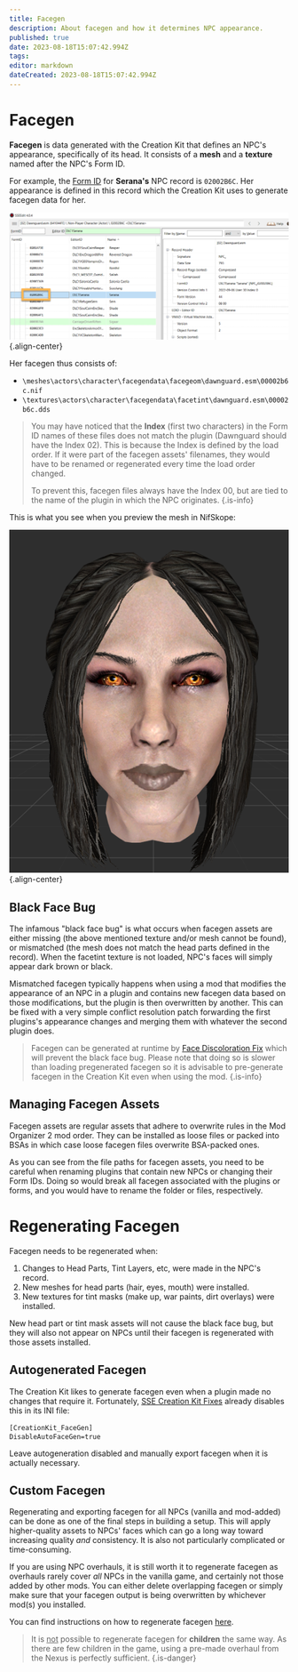 ```yaml
---
title: Facegen
description: About facegen and how it determines NPC appearance.
published: true
date: 2023-08-18T15:07:42.994Z
tags: 
editor: markdown
dateCreated: 2023-08-18T15:07:42.994Z
---
```


# Facegen

**Facegen** is data generated with the Creation Kit that defines an NPC's appearance, specifically of its head. It consists of a **mesh** and a **texture** named after the NPC's Form ID.

For example, the [Form ID](/knowledge-base/plugins/#form-ids) for **Serana's** NPC record is `02002B6C`. Her appearance is defined in this record which the Creation Kit uses to generate facegen data for her.

![serana-in-xedit.png](/knowledge-base/serana-in-xedit.png){.align-center}

Her facegen thus consists of:

- `\meshes\actors\character\facegendata\facegeom\dawnguard.esm\00002b6c.nif`
- `\textures\actors\character\facegendata\facetint\dawnguard.esm\00002b6c.dds`

> You may have noticed that the **Index** (first two characters) in the Form ID names of these files does not match the plugin (Dawnguard should have the Index 02). This is because the Index is defined by the load order. If it were part of the facegen assets' filenames, they would have to be renamed or regenerated every time the load order changed.
>
>To prevent this, facegen files always have the Index 00, but are tied to the name of the plugin in which the NPC originates.
{.is-info}

This is what you see when you preview the mesh in NifSkope:

![serana-facegen.png](/knowledge-base/serana-facegen.png){.align-center}

## Black Face Bug

The infamous "black face bug" is what occurs when facegen assets are either missing (the above mentioned texture and/or mesh cannot be found), or mismatched (the mesh does not match the head parts defined in the record). When the facetint texture is not loaded, NPC's faces will simply appear dark brown or black.

Mismatched facegen typically happens when using a mod that modifies the appearance of an NPC in a plugin and contains new facegen data based on those modifications, but the plugin is then overwritten by another. This can be fixed with a very simple conflict resolution patch forwarding the first plugins's appearance changes and merging them with whatever the second plugin does.

> Facegen can be generated at runtime by [Face Discoloration Fix](https://www.nexusmods.com/skyrimspecialedition/mods/42441) which will prevent the black face bug. Please note that doing so is slower than loading pregenerated facegen so it is advisable to pre-generate facegen in the Creation Kit even when using the mod.
{.is-info}

## Managing Facegen Assets

Facegen assets are regular assets that adhere to overwrite rules in the Mod Organizer 2 mod order. They can be installed as loose files or packed into BSAs in which case loose facegen files overwrite BSA-packed ones.

As you can see from the file paths for facegen assets, you need to be careful when renaming plugins that contain new NPCs or changing their Form IDs. Doing so would break all facegen associated with the plugins or forms, and you would have to rename the folder or files, respectively.

# Regenerating Facegen

Facegen needs to be regenerated when:

1. Changes to Head Parts, Tint Layers, etc, were made in the NPC's record.
2. New meshes for head parts (hair, eyes, mouth) were installed.
3. New textures for tint masks (make up, war paints, dirt overlays) were installed.

New head part or tint mask assets will not cause the black face bug, but they will also not appear on NPCs until their facegen is regenerated with those assets installed.

## Autogenerated Facegen

The Creation Kit likes to generate facegen even when a plugin made no changes that require it. Fortunately, [SSE Creation Kit Fixes](/skyforge/tool-setup/creation-kit/#creation-kit-fixes) already disables this in its INI file:

```
[CreationKit_FaceGen]
DisableAutoFaceGen=true
```

Leave autogeneration disabled and manually export facegen when it is actually necessary.

## Custom Facegen

Regenerating and exporting facegen for all NPCs (vanilla and mod-added) can be done as one of the final steps in building a setup. This will apply higher-quality assets to NPCs' faces which can go a long way toward increasing quality *and* consistency. It is also not particularly complicated or time-consuming.

If you are using NPC overhauls, it is still worth it to regenerate facegen as overhauls rarely cover *all* NPCs in the vanilla game, and certainly not those added by other mods. You can either delete overlapping facegen or simply make sure that your facegen output is being overwritten by whichever mod(s) you installed.

You can find instructions on how to regenerate facegen [here](/guides-tutorials/regenerating-facegen).

> It is <u>not</u> possible to regenerate facegen for **children** the same way. As there are few children in the game, using a pre-made overhaul from the Nexus is perfectly sufficient.
{.is-danger}
